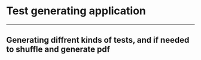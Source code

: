 # Test generating application
***
Generating diffrent kinds of tests, and if needed to shuffle and generate pdf
---
